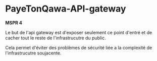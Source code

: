 # PayeTonQawa-API-gateway
**MSPR 4**

Le but de l'api gateway est d'exposer seulement ce point d'entré et de cacher tout le reste de l'infrastrucutre du public.

Cela permet d'éviter des problèmes de sécurité liée a la complexité de l'infrastrucutre soujacente.
